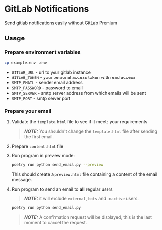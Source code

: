 # GitLab Notifications

Send gitlab notifications easily without GitLab Premium

## Usage

### Prepare environment variables

```sh
cp example.env .env
```

- `GITLAB_URL` - url to your gitlab instance
- `GITLAB_TOKEN` - your personal access token with read access
- `SMTP_EMAIL` - sender email address
- `SMTP_PASSWORD` - password to email
- `SMTP_SERVER` - smtp server address from which emails will be sent
- `SMTP_PORT` - smtp server port

### Prepare your email

1. Validate the `template.html` file to see if it meets your requirements
   > **_NOTE:_** You shouldn't change the `template.html` file
   > after sending the first email.
2. Prepare `content.html` file
3. Run program in preview mode:

   ```sh
   poetry run python send_email.py --preview
   ```

   This should create a `preview.html` file containing a content of the email message.

4. Run program to send an email to **all** regular users

   > **_NOTE:_** it will exclude `external`, `bots` and `inactive` users.

   ```sh
   poetry run python send_email.py
   ```

   > **_NOTE:_** A confirmation request will be displayed, this is the last moment to cancel the request.
